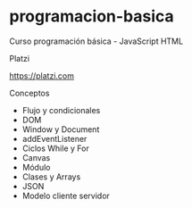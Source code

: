 # programacion-basica

Curso programación básica - JavaScript HTML

Platzi

https://platzi.com

Conceptos

- Flujo y condicionales
- DOM
- Window y Document
- addEventListener
- Ciclos While y For
- Canvas
- Módulo
- Clases y Arrays
- JSON
- Modelo cliente servidor

